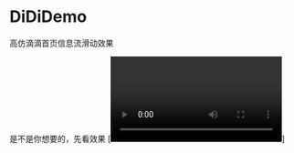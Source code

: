 # DiDiDemo
高仿滴滴首页信息流滑动效果

是不是你想要的，先看效果
[![Watch the video](https://github.com/magicbaby810/DiDiDemo/app/src/main/res/raw/1562660200961711.mp4)]
